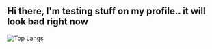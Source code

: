 ## Hi there, I'm testing stuff on my profile.. it will look bad right now

![Top Langs](https://github-readme-stats.vercel.app/api/top-langs/?username=anuraghazra&layout=compact)
<!--
**JaegerNolte/JaegerNolte** is a ✨ _special_ ✨ repository because its `README.md` (this file) appears on your GitHub profile.

Here are some ideas to get you started:

- 🔭 I’m currently working on ...
- 🌱 I’m currently learning ...
- 👯 I’m looking to collaborate on ...
- 🤔 I’m looking for help with ...
- 💬 Ask me about ...
- 📫 How to reach me: ...
- 😄 Pronouns: ...
- ⚡ Fun fact: ...
-->
